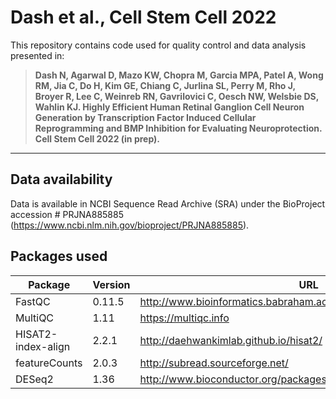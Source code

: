 # Dash et al., Cell Stem Cell 2022

This repository contains code used for quality control and data analysis presented in: 

> **Dash N, Agarwal D, Mazo KW, Chopra M, Garcia MPA, Patel A, Wong RM, Jia C, Do H, Kim GE, Chiang C, Jurlina SL, Perry M, Rho J, Broyer R, Lee C, Weinreb RN, Gavrilovici C, Oesch NW, Welsbie DS, Wahlin KJ. Highly Efficient Human Retinal Ganglion Cell Neuron Generation by Transcription Factor Induced Cellular Reprogramming and BMP Inhibition for Evaluating Neuroprotection. Cell Stem Cell 2022 (in prep).**

----

## Data availability

Data is available in NCBI Sequence Read Archive (SRA) under the BioProject accession # PRJNA885885 (https://www.ncbi.nlm.nih.gov/bioproject/PRJNA885885).

## Packages used

| Package | Version | URL | 
| --- | --- | --- |
| FastQC | 0.11.5 | http://www.bioinformatics.babraham.ac.uk/projects/fastqc/ |
| MultiQC | 1.11 | https://multiqc.info|
| HISAT2-index-align | 2.2.1 | http://daehwankimlab.github.io/hisat2/ |
| featureCounts | 2.0.3 | http://subread.sourceforge.net/ |
| DESeq2 | 1.36 | http://www.bioconductor.org/packages/release/bioc/html/DESeq2.html |
